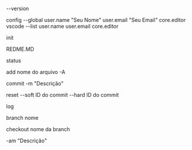 --version

config
	--global
		user.name
			"Seu Nome"
		user.email
			"Seu Email"
		core.editor
			vscode
	--list
	user.name
	user.email
	core.editor

init

REDME.MD

status

add
	nome do arquivo
	-A

commit
	-m
		"Descrição"

reset
	--soft
		ID do commit
	--hard
		ID do commit

log

branch
	nome

checkout
	nome da branch

-am
	"Descrição"

